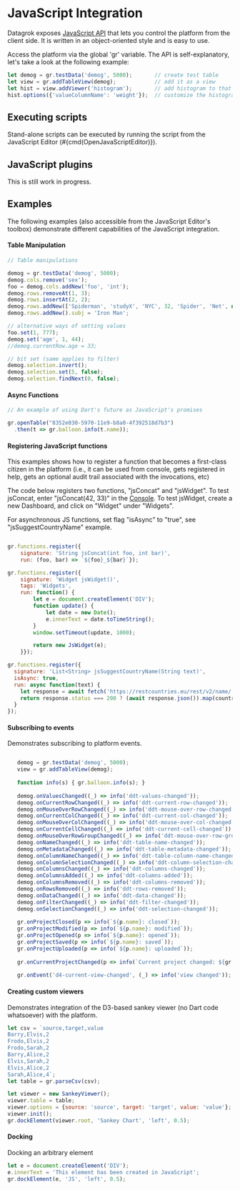 <!-- TITLE: JavaScript Integration -->
<!-- SUBTITLE: -->

# JavaScript Integration

Datagrok exposes [JavaScript API](https://dev.datagrok.ai/js/grok_api.js) 
that lets you control the platform from the client side.
It is written in an object-oriented style and is easy to use. 

Access the platform via the global 'gr' variable. The API is self-explanatory, let's take a look at the following example:
```javascript
let demog = gr.testData('demog', 5000);       // create test table
let view = gr.addTableView(demog);            // add it as a view
let hist = view.addViewer('histogram');       // add histogram to that view
hist.options({'valueColumnName': 'weight'});  // customize the histogram
``` 

## Executing scripts

Stand-alone scripts can be executed by running the script from the JavaScript Editor (#{cmd(OpenJavaScriptEditor)}).

## JavaScript plugins

This is still work in progress. 

## Examples

The following examples (also accessible from the JavaScript Editor's toolbox) demonstrate different
capabilities of the JavaScript integration. 

#### Table Manipulation

```javascript
// Table manipulations

demog = gr.testData('demog', 5000);
demog.cols.remove('sex');
foo = demog.cols.addNew('foo', 'int');
demog.rows.removeAt(1, 3);
demog.rows.insertAt(2, 2);
demog.rows.addNew(['Spiderman', 'studyX', 'NYC', 32, 'Spider', 'Net', new Date(2020), 180, 80, 666]);
demog.rows.addNew().subj = 'Iron Man';

// alternative ways of setting values
foo.set(1, 777);
demog.set('age', 1, 44);
//demog.currentRow.age = 33;

// bit set (same applies to filter)
demog.selection.invert();
demog.selection.set(5, false);
demog.selection.findNext(0, false);
```

#### Async Functions   

```javascript
// An example of using Dart's future as JavaScript's promises

gr.openTable("8352e030-5970-11e9-b8a0-4f392518d7b3")
  .then(t => gr.balloon.info(t.name));
```

#### Registering JavaScript functions

This examples shows how to register a function that becomes a first-class
citizen in the platform (i.e., it can be used from console, gets registered
in help, gets an optional audit trail associated with the invocations, etc)

The code below registers two functions, "jsConcat" and "jsWidget". To test
jsConcat, enter "jsConcat(42, 33)" in the [Console](../features/console.md). 
To test jsWidget, create a new Dashboard, and click on "Widget" under "Widgets".

For asynchronous JS functions, set flag "isAsync" to "true", see "jsSuggestCountryName" example.

```javascript

gr.functions.register({
    signature: 'String jsConcat(int foo, int bar)',
    run: (foo, bar) => `${foo}_${bar}`});

gr.functions.register({
    signature: 'Widget jsWidget()',
    tags: 'Widgets',
    run: function() {
        let e = document.createElement('DIV');
        function update() {
            let date = new Date();
            e.innerText = date.toTimeString();
        }
        window.setTimeout(update, 1000);

        return new JsWidget(e);
    }});

gr.functions.register({
  signature: 'List<String> jsSuggestCountryName(String text)',
  isAsync: true,
  run: async function(text) {
    let response = await fetch('https://restcountries.eu/rest/v2/name/' + text);
    return response.status === 200 ? (await response.json()).map(country => country['name']) : [];
  }
});
```

#### Subscribing to events

Demonstrates subscribing to platform events.

```javascript

   demog = gr.testData('demog', 5000);
   view = gr.addTableView(demog);
   
   function info(s) { gr.balloon.info(s); }
   
   demog.onValuesChanged((_) => info('ddt-values-changed'));
   demog.onCurrentRowChanged((_) => info('ddt-current-row-changed'));
   demog.onMouseOverRowChanged((_) => info('ddt-mouse-over-row-changed'));
   demog.onCurrentColChanged((_) => info('ddt-current-col-changed'));
   demog.onMouseOverColChanged((_) => info('ddt-mouse-over-col-changed'));
   demog.onCurrentCellChanged((_) => info('ddt-current-cell-changed'));
   demog.onMouseOverRowGroupChanged((_) => info('ddt-mouse-over-row-group-changed'));
   demog.onNameChanged((_) => info('ddt-table-name-changed'));
   demog.onMetadataChanged((_) => info('ddt-table-metadata-changed'));
   demog.onColumnNameChanged((_) => info('ddt-table-column-name-changed'));
   demog.onColumnSelectionChanged((_) => info('ddt-column-selection-changed'));
   demog.onColumnsChanged((_) => info('ddt-columns-changed'));
   demog.onColumnsAdded((_) => info('ddt-columns-added'));
   demog.onColumnsRemoved((_) => info('ddt-columns-removed'));
   demog.onRowsRemoved((_) => info('ddt-rows-removed'));
   demog.onDataChanged((_) => info('ddt-data-changed'));
   demog.onFilterChanged((_) => info('ddt-filter-changed'));
   demog.onSelectionChanged((_) => info('ddt-selection-changed'));
   
   gr.onProjectClosed(p => info(`${p.name}: closed`));
   gr.onProjectModified(p => info(`${p.name}: modified`));
   gr.onProjectOpened(p => info(`${p.name}: opened`));
   gr.onProjectSaved(p => info(`${p.name}: saved`));
   gr.onProjectUploaded(p => info(`${p.name}: uploaded`));
   
   gr.onCurrentProjectChanged(p => info(`Current project changed: ${gr.project.name}`));
   
   gr.onEvent('d4-current-view-changed', (_) => info('view changed'));
```

#### Creating custom viewers

Demonstrates integration of the D3-based sankey viewer (no Dart code whatsoever)
with the platform.

```javascript
let csv = `source,target,value
Barry,Elvis,2
Frodo,Elvis,2
Frodo,Sarah,2
Barry,Alice,2
Elvis,Sarah,2
Elvis,Alice,2
Sarah,Alice,4`;
let table = gr.parseCsv(csv);

let viewer = new SankeyViewer();
viewer.table = table;
viewer.options = {source: 'source', target: 'target', value: 'value'};
viewer.init();
gr.dockElement(viewer.root, 'Sankey Chart', 'left', 0.5);
```

#### Docking

Docking an arbitrary element

```javascript
let e = document.createElement('DIV');
e.innerText = 'This element has been created in JavaScript';
gr.dockElement(e, 'JS', 'left', 0.5);
```